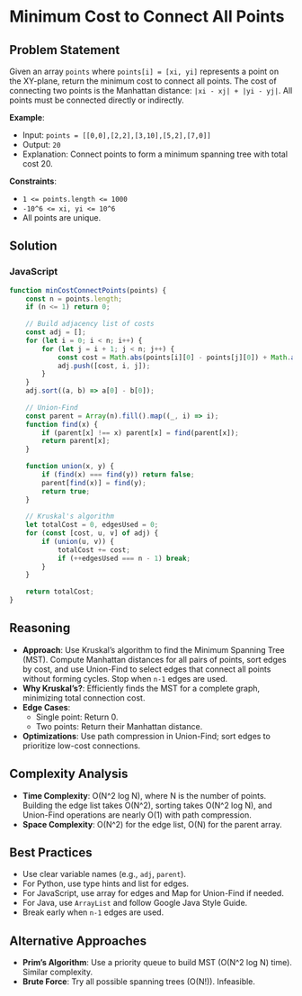 # Minimum Cost to Connect All Points

## Problem Statement
Given an array `points` where `points[i] = [xi, yi]` represents a point on the XY-plane, return the minimum cost to connect all points. The cost of connecting two points is the Manhattan distance: `|xi - xj| + |yi - yj|`. All points must be connected directly or indirectly.

**Example**:
- Input: `points = [[0,0],[2,2],[3,10],[5,2],[7,0]]`
- Output: `20`
- Explanation: Connect points to form a minimum spanning tree with total cost 20.

**Constraints**:
- `1 <= points.length <= 1000`
- `-10^6 <= xi, yi <= 10^6`
- All points are unique.

## Solution

### JavaScript
```javascript
function minCostConnectPoints(points) {
    const n = points.length;
    if (n <= 1) return 0;
    
    // Build adjacency list of costs
    const adj = [];
    for (let i = 0; i < n; i++) {
        for (let j = i + 1; j < n; j++) {
            const cost = Math.abs(points[i][0] - points[j][0]) + Math.abs(points[i][1] - points[j][1]);
            adj.push([cost, i, j]);
        }
    }
    adj.sort((a, b) => a[0] - b[0]);
    
    // Union-Find
    const parent = Array(n).fill().map((_, i) => i);
    function find(x) {
        if (parent[x] !== x) parent[x] = find(parent[x]);
        return parent[x];
    }
    
    function union(x, y) {
        if (find(x) === find(y)) return false;
        parent[find(x)] = find(y);
        return true;
    }
    
    // Kruskal's algorithm
    let totalCost = 0, edgesUsed = 0;
    for (const [cost, u, v] of adj) {
        if (union(u, v)) {
            totalCost += cost;
            if (++edgesUsed === n - 1) break;
        }
    }
    
    return totalCost;
}
```

## Reasoning
- **Approach**: Use Kruskal’s algorithm to find the Minimum Spanning Tree (MST). Compute Manhattan distances for all pairs of points, sort edges by cost, and use Union-Find to select edges that connect all points without forming cycles. Stop when `n-1` edges are used.
- **Why Kruskal’s?**: Efficiently finds the MST for a complete graph, minimizing total connection cost.
- **Edge Cases**:
  - Single point: Return 0.
  - Two points: Return their Manhattan distance.
- **Optimizations**: Use path compression in Union-Find; sort edges to prioritize low-cost connections.

## Complexity Analysis
- **Time Complexity**: O(N^2 log N), where N is the number of points. Building the edge list takes O(N^2), sorting takes O(N^2 log N), and Union-Find operations are nearly O(1) with path compression.
- **Space Complexity**: O(N^2) for the edge list, O(N) for the parent array.

## Best Practices
- Use clear variable names (e.g., `adj`, `parent`).
- For Python, use type hints and list for edges.
- For JavaScript, use array for edges and Map for Union-Find if needed.
- For Java, use `ArrayList` and follow Google Java Style Guide.
- Break early when `n-1` edges are used.

## Alternative Approaches
- **Prim’s Algorithm**: Use a priority queue to build MST (O(N^2 log N) time). Similar complexity.
- **Brute Force**: Try all possible spanning trees (O(N!)). Infeasible.